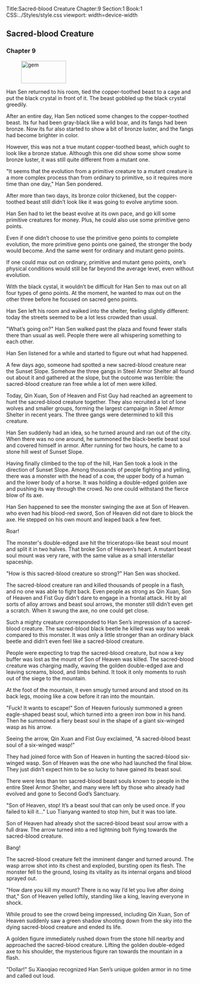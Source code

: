 Title:Sacred-blood Creature
Chapter:9
Section:1
Book:1
CSS:../Styles/style.css
viewport: width=device-width

## Sacred-blood Creature
### Chapter 9

<figure>
	<img src="../Images/gem.gif" alt="gem" id="gem" width="120" height="60" />
</figure>



Han Sen returned to his room, tied the copper-toothed beast to a cage and put the black crystal in front of it. The beast gobbled up the black crystal greedily.

After an entire day, Han Sen noticed some changes to the copper-toothed beast. Its fur had been gray-black like a wild boar, and its fangs had been bronze. Now its fur also started to show a bit of bronze luster, and the fangs had become brighter in color.

However, this was not a true mutant copper-toothed beast, which ought to look like a bronze statue. Although this one did show some show some bronze luster, it was still quite different from a mutant one.

"It seems that the evolution from a primitive creature to a mutant creature is a more complex process than from ordinary to primitive, so it requires more time than one day," Han Sen pondered.

After more than two days, its bronze color thickened, but the copper-toothed beast still didn’t look like it was going to evolve anytime soon.

Han Sen had to let the beast evolve at its own pace, and go kill some primitive creatures for money. Plus, he could also use some primitive geno points.

Even if one didn’t choose to use the primitive geno points to complete evolution, the more primitive geno points one gained, the stronger the body would become. And the same went for ordinary and mutant geno points.

If one could max out on ordinary, primitive and mutant geno points, one’s physical conditions would still be far beyond the average level, even without evolution.

With the black cystal, it wouldn’t be difficult for Han Sen to max out on all four types of geno points. At the moment, he wanted to max out on the other three before he focused on sacred geno points.

Han Sen left his room and walked into the shelter, feeling slightly different: today the streets seemed to be a lot less crowded than usual.

"What’s going on?" Han Sen walked past the plaza and found fewer stalls there than usual as well. People there were all whispering something to each other.

Han Sen listened for a while and started to figure out what had happened.

A few days ago, someone had spotted a new sacred-blood creature near the Sunset Slope. Somehow the three gangs in Steel Armor Shelter all found out about it and gathered at the slope, but the outcome was terrible: the sacred-blood creature ran free while a lot of men were killed.

Today, Qin Xuan, Son of Heaven and Fist Guy had reached an agreement to hunt the sacred-blood creature together. They also recruited a lot of lone wolves and smaller groups, forming the largest campaign in Steel Armor Shelter in recent years. The three gangs were determined to kill this creature.

Han Sen suddenly had an idea, so he turned around and ran out of the city. When there was no one around, he summoned the black-beetle beast soul and covered himself in armor. After running for two hours, he came to a stone hill west of Sunset Slope.

Having finally climbed to the top of the hill, Han Sen took a look in the direction of Sunset Slope. Among thousands of people fighting and yelling, there was a monster with the head of a cow, the upper body of a human and the lower body of a horse. It was holding a double-edged golden axe and pushing its way through the crowd. No one could withstand the fierce blow of its axe.

Han Sen happened to see the monster swinging the axe at Son of Heaven. who even had his blood-red sword, Son of Heaven did not dare to block the axe. He stepped on his own mount and leaped back a few feet.

Roar!

The monster's double-edged axe hit the triceratops-like beast soul mount and split it in two halves. That broke Son of Heaven’s heart. A mutant beast soul mount was very rare, with the same value as a small interstellar spaceship.

"How is this sacred-blood creature so strong?" Han Sen was shocked.

The sacred-blood creature ran and killed thousands of people in a flash, and no one was able to fight back. Even people as strong as Qin Xuan, Son of Heaven and Fist Guy didn’t dare to engage in a frontal attack. Hit by all sorts of alloy arrows and beast soul arrows, the monster still didn’t even get a scratch. When it swung the axe, no one could get close.

Such a mighty creature corresponded to Han Sen’s impression of a sacred-blood creature. The sacred-blood black beetle he killed was way too weak compared to this monster. It was only a little stronger than an ordinary black beetle and didn’t even feel like a sacred-blood creature.

People were expecting to trap the sacred-blood creature, but now a key buffer was lost as the mount of Son of Heaven was killed. The sacred-blood creature was charging madly, waving the golden double-edged axe and leaving screams, blood, and limbs behind. It took it only moments to rush out of the siege to the mountain.

At the foot of the mountain, it even smugly turned around and stood on its back legs, mooing like a cow before it ran into the mountain.

"Fuck! It wants to escape!" Son of Heaven furiously summoned a green eagle-shaped beast soul, which turned into a green iron bow in his hand. Then he summoned a fiery beast soul in the shape of a giant six-winged wasp as his arrow.

Seeing the arrow, Qin Xuan and Fist Guy exclaimed, "A sacred-blood beast soul of a six-winged wasp!"

They had joined force with Son of Heaven in hunting the sacred-blood six-winged wasp. Son of Heaven was the one who had launched the final blow. They just didn’t expect him to be so lucky to have gained its beast soul.

There were less than ten sacred-blood beast souls known to people in the entire Steel Armor Shelter, and many were left by those who already had evolved and gone to Second God’s Sanctuary.

"Son of Heaven, stop! It’s a beast soul that can only be used once. If you failed to kill it…" Luo Tianyang wanted to stop him, but it was too late.

Son of Heaven had already shot the sacred-blood beast soul arrow with a full draw. The arrow turned into a red lightning bolt flying towards the sacred-blood creature.

Bang!

The sacred-blood creature felt the imminent danger and turned around. The wasp arrow shot into its chest and exploded, bursting open its flesh. The monster fell to the ground, losing its vitality as its internal organs and blood sprayed out.

"How dare you kill my mount? There is no way I’d let you live after doing that," Son of Heaven yelled loftily, standing like a king, leaving everyone in shock.

While proud to see the crowd being impressed, including Qin Xuan, Son of Heaven suddenly saw a green shadow shooting down from the sky into the dying sacred-blood creature and ended its life.

A golden figure immediately rushed down from the stone hill nearby and approached the sacred-blood creature. Lifting the golden double-edged axe to his shoulder, the mysterious figure ran towards the mountain in a flash.

"Dollar!" Su Xiaoqiao recognized Han Sen’s unique golden armor in no time and called out loud.